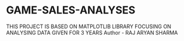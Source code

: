 # GAME-SALES-ANALYSES
THIS PROJECT IS BASED ON MATPLOTLIB LIBRARY FOCUSING ON ANALYSING DATA GIVEN FOR 3 YEARS
Author - RAJ ARYAN SHARMA
